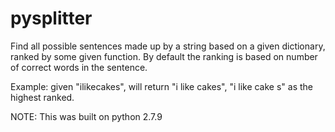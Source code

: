 # pysplitter
Find all possible sentences made up by a string based on a given dictionary, ranked by some given function. By default the ranking is based on number of correct words in the sentence.

Example: given "ilikecakes", will return "i like cakes", "i like cake s" as the highest ranked.

NOTE: This was built on python 2.7.9
